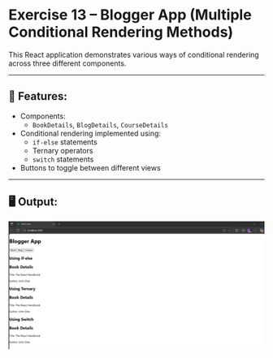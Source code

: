# Exercise 13 – Blogger App (Multiple Conditional Rendering Methods)

This React application demonstrates various ways of conditional rendering across three different components.

---

## 🔹 Features:
- Components:
  - `BookDetails`, `BlogDetails`, `CourseDetails`
- Conditional rendering implemented using:
  - `if-else` statements
  - Ternary operators
  - `switch` statements
- Buttons to toggle between different views

---

## 🖥️ Output:
![output](Output/output.png)
